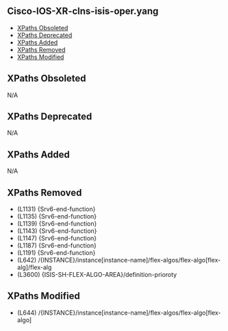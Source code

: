 ## Cisco-IOS-XR-clns-isis-oper.yang

- [XPaths Obsoleted](#xpaths-obsoleted)
- [XPaths Deprecated](#xpaths-deprecated)
- [XPaths Added](#xpaths-added)
- [XPaths Removed](#xpaths-removed)
- [XPaths Modified](#xpaths-modified)

## XPaths Obsoleted

N/A

## XPaths Deprecated

N/A

## XPaths Added

N/A

## XPaths Removed

- (L1131)	{Srv6-end-function}
- (L1135)	{Srv6-end-function}
- (L1139)	{Srv6-end-function}
- (L1143)	{Srv6-end-function}
- (L1147)	{Srv6-end-function}
- (L1187)	{Srv6-end-function}
- (L1191)	{Srv6-end-function}
- (L642)	/{INSTANCE}/instance[instance-name]/flex-algos/flex-algo[flex-alg]/flex-alg
- (L3600)	{ISIS-SH-FLEX-ALGO-AREA}/definition-prioroty

## XPaths Modified

- (L644)	/{INSTANCE}/instance[instance-name]/flex-algos/flex-algo[flex-algo]

